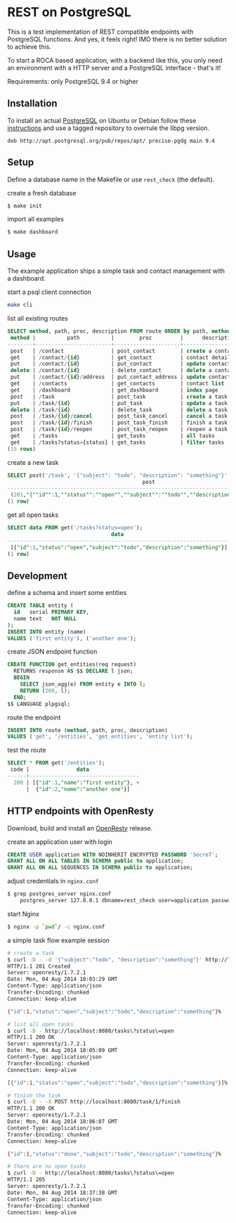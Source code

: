 # REST on PostgreSQL

This is a test implementation of REST compatible endpoints with PostgreSQL functions.
And yes, it feels right! IMO there is no better solution to achieve this.

To start a ROCA based application, with a backend like this, you only need an
environment with a HTTP server and a PostgreSQL interface - that's it!

Requirements: only PostgreSQL 9.4 or higher

## Installation

To install an actual [PostgreSQL][postgres] on Ubuntu or Debian follow these [instructions][pg_apt]
and use a tagged repository to overrule the libpg version.

    deb http://apt.postgresql.org/pub/repos/apt/ precise-pgdg main 9.4

## Setup

Define a database name in the Makefile or use `rest_check` (the default).

create a fresh database
```sh
$ make init
```

import all examples
```sh
$ make dashboard
```

## Usage

The example application ships a simple task and contact management with a dashboard.

start a psql client connection
```sh
make cli
```

list all existing routes
```SQL
SELECT method, path, proc, description FROM route ORDER by path, method;
 method |          path          |        proc         |      description       
--------+------------------------+---------------------+------------------------
 post   | /contact               | post_contact        | create a contact
 get    | /contact/{id}          | get_contact         | contact details
 put    | /contact/{id}          | put_contact         | update contact details
 delete | /contact/{id}          | delete_contact      | delete a contact
 put    | /contact/{id}/address  | put_contact_address | update contact address
 get    | /contacts              | get_contacts        | contact list
 get    | /dashboard             | get_dashboard       | index page
 post   | /task                  | post_task           | create a task
 put    | /task/{id}             | put_task            | update a task
 delete | /task/{id}             | delete_task         | delete a task
 post   | /task/{id}/cancel      | post_task_cancel    | cancel a task
 post   | /task/{id}/finish      | post_task_finish    | finish a task
 post   | /task/{id}/reopen      | post_task_reopen    | reopen a task
 get    | /tasks                 | get_tasks           | all tasks
 get    | /tasks?status={status} | get_tasks           | filter tasks
(15 rows)
```

create a new task
```SQL
SELECT post('/task', '{"subject": "todo", "description": "something"}'::json);
                                           post                                            
-------------------------------------------------------------------------------------------
 (201,"{""id"":1,""status"":""open"",""subject"":""todo"",""description"":""something""}")
(1 row)
```

get all open tasks
```SQL
SELECT data FROM get('/tasks?status=open');
                                 data                                  
-----------------------------------------------------------------------
 [{"id":1,"status":"open","subject":"todo","description":"something"}]
(1 row)
```

## Development

define a schema and insert some entities
```SQL
CREATE TABLE entity (
  id   serial PRIMARY KEY,
  name text   NOT NULL
);
INSERT INTO entity (name)
VALUES ('first entity'), ('another one');
```

create JSON endpoint function
```SQL
CREATE FUNCTION get_entities(req request)
  RETURNS response AS $$ DECLARE l json;
  BEGIN
    SELECT json_agg(e) FROM entity e INTO l;
    RETURN (200, l);
  END;
$$ LANGUAGE plpgsql;
```

route the endpoint
```SQL
INSERT INTO route (method, path, proc, description)
VALUES ('get', '/entities', 'get_entities', 'entity list');
```

test the route
```SQL
SELECT * FROM get('/entities');
 code |               data                
------+-----------------------------------
  200 | [{"id":1,"name":"first entity"}, +
      |  {"id":2,"name":"another one"}]
```

## HTTP endpoints with OpenResty

Download, build and install an [OpenResty][openresty] release.

create an application user with login
```SQL
CREATE USER application WITH NOINHERIT ENCRYPTED PASSWORD 'SecreT';
GRANT ALL ON ALL TABLES IN SCHEMA public to application;
GRANT ALL ON ALL SEQUENCES IN SCHEMA public to application;
```

adjust credentials in `nginx.conf`
```sh
$ grep postgres_server nginx.conf
    postgres_server 127.0.0.1 dbname=rest_check user=application password=SecreT;
```

start Nginx
```sh
$ nginx -p `pwd`/ -c nginx.conf
``` 

a simple task flow example session
```sh
# create a task
$ curl -D - -d '{"subject":"todo", "description":"something"}' http://localhost:8080/task
HTTP/1.1 201 Created
Server: openresty/1.7.2.1
Date: Mon, 04 Aug 2014 18:03:29 GMT
Content-Type: application/json
Transfer-Encoding: chunked
Connection: keep-alive

{"id":1,"status":"open","subject":"todo","description":"something"}%    

# list all open tasks
$ curl -D - http://localhost:8080/tasks\?status\=open
HTTP/1.1 200 OK
Server: openresty/1.7.2.1
Date: Mon, 04 Aug 2014 18:05:09 GMT
Content-Type: application/json
Transfer-Encoding: chunked
Connection: keep-alive

[{"id":1,"status":"open","subject":"todo","description":"something"}]% 

# finish the task
$ curl -D - -X POST http://localhost:8080/task/1/finish
HTTP/1.1 200 OK
Server: openresty/1.7.2.1
Date: Mon, 04 Aug 2014 18:06:07 GMT
Content-Type: application/json
Transfer-Encoding: chunked
Connection: keep-alive

{"id":1,"status":"done","subject":"todo","description":"something"}% 

# there are no open tasks
$ curl -D - http://localhost:8080/tasks\?status\=open
HTTP/1.1 205 
Server: openresty/1.7.2.1
Date: Mon, 04 Aug 2014 18:37:38 GMT
Content-Type: application/json
Transfer-Encoding: chunked
Connection: keep-alive
```

[openresty]: http://openresty.org/
[postgres]: http://www.postgresql.org/
[pg_apt]: http://wiki.postgresql.org/wiki/Apt

